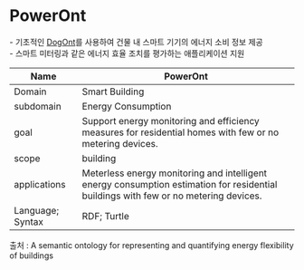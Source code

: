 # PowerOnt

&#45; 기초적인 [DogOnt](DogOnt.md)를 사용하여 건물 내 스마트 기기의 에너지 소비 정보 제공 <br/>
&#45; 스마트 미터링과 같은 에너지 효율 조치를 평가하는 애플리케이션 지원

| Name             | PowerOnt                                                                                                 |
| ---------------- | -------------------------------------------------------------------------------------------------------- |
| Domain           | Smart Building                                                                                           |
| subdomain        | Energy Consumption                                                                                       |
| goal             | Support energy monitoring and efficiency measures for residential homes with few or no metering devices. |
| scope            | building                                                                                                 |
| applications     | Meterless energy monitoring and intelligent energy consumption estimation for residential buildings with few or no metering devices.                                                                                                         |
| Language; Syntax | RDF; Turtle                                                                                                         |

출처 :  A semantic ontology for representing and quantifying energy flexibility of buildings

